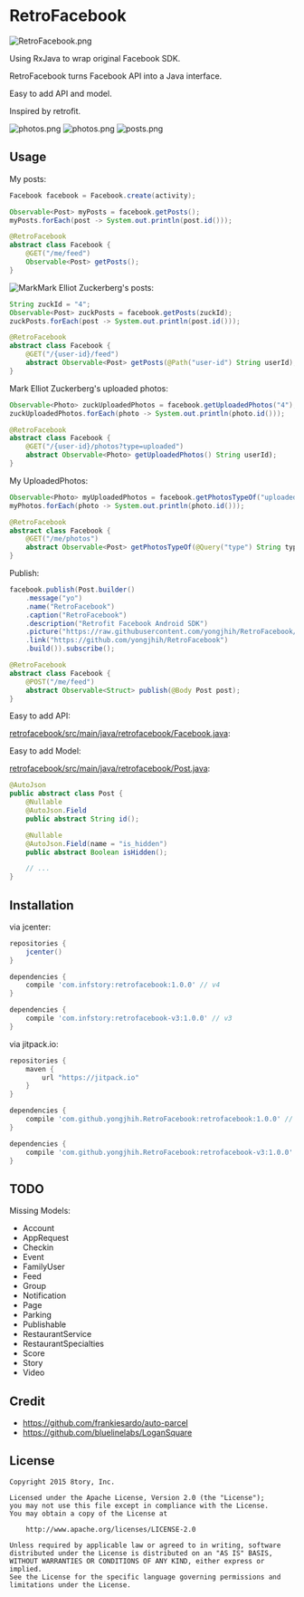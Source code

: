 # RetroFacebook

![RetroFacebook.png](art/retrofacebook.png)

Using RxJava to wrap original Facebook SDK.

RetroFacebook turns Facebook API into a Java interface.

Easy to add API and model.

Inspired by retrofit.

![photos.png](art/screenshot-photos.png)
![photos.png](art/screenshot-friends.png)
![posts.png](art/screenshot-posts.png)

## Usage

My posts:

```java
Facebook facebook = Facebook.create(activity);

Observable<Post> myPosts = facebook.getPosts();
myPosts.forEach(post -> System.out.println(post.id()));
```

```java
@RetroFacebook
abstract class Facebook {
    @GET("/me/feed")
    Observable<Post> getPosts();
}
```

![Mark](https://graph.facebook.com/4/picture?width=160&height=160)Mark Elliot Zuckerberg's posts:

```java
String zuckId = "4";
Observable<Post> zuckPosts = facebook.getPosts(zuckId);
zuckPosts.forEach(post -> System.out.println(post.id()));
```

```java
@RetroFacebook
abstract class Facebook {
    @GET("/{user-id}/feed")
    abstract Observable<Post> getPosts(@Path("user-id") String userId);
}
```

Mark Elliot Zuckerberg's uploaded photos:

```java
Observable<Photo> zuckUploadedPhotos = facebook.getUploadedPhotos("4");
zuckUploadedPhotos.forEach(photo -> System.out.println(photo.id()));
```

```java
@RetroFacebook
abstract class Facebook {
    @GET("/{user-id}/photos?type=uploaded")
    abstract Observable<Photo> getUploadedPhotos() String userId);
}
```

My UploadedPhotos:

```java
Observable<Photo> myUploadedPhotos = facebook.getPhotosTypeOf("uploaded");
myPhotos.forEach(photo -> System.out.println(photo.id()));
```

```java
@RetroFacebook
abstract class Facebook {
    @GET("/me/photos")
    abstract Observable<Post> getPhotosTypeOf(@Query("type") String type); // getPhotosTypeOf("uploaded") -> /me/photos?type=uploaded
}
```

Publish:

```java
facebook.publish(Post.builder()
    .message("yo")
    .name("RetroFacebook")
    .caption("RetroFacebook")
    .description("Retrofit Facebook Android SDK")
    .picture("https://raw.githubusercontent.com/yongjhih/RetroFacebook/master/art/retrofacebook.png")
    .link("https://github.com/yongjhih/RetroFacebook")
    .build()).subscribe();
```

```java
@RetroFacebook
abstract class Facebook {
    @POST("/me/feed")
    abstract Observable<Struct> publish(@Body Post post);
}
```

Easy to add API:

[retrofacebook/src/main/java/retrofacebook/Facebook.java](retrofacebook/src/main/java/retrofacebook/Facebook.java):

Easy to add Model:

[retrofacebook/src/main/java/retrofacebook/Post.java](retrofacebook/src/main/java/retrofacebook/Post.java):

```java
@AutoJson
public abstract class Post {
    @Nullable
    @AutoJson.Field
    public abstract String id();

    @Nullable
    @AutoJson.Field(name = "is_hidden")
    public abstract Boolean isHidden();

    // ...
}
```

## Installation

via jcenter:

```gradle
repositories {
    jcenter()
}

dependencies {
    compile 'com.infstory:retrofacebook:1.0.0' // v4
}
```

```gradle
dependencies {
    compile 'com.infstory:retrofacebook-v3:1.0.0' // v3
}
```

via jitpack.io:

```gradle
repositories {
    maven {
        url "https://jitpack.io"
    }
}

dependencies {
    compile 'com.github.yongjhih.RetroFacebook:retrofacebook:1.0.0' // v4
}
```

```gradle
dependencies {
    compile 'com.github.yongjhih.RetroFacebook:retrofacebook-v3:1.0.0' // v3
}
```

## TODO

Missing Models:

* Account
* AppRequest
* Checkin
* Event
* FamilyUser
* Feed
* Group
* Notification
* Page
* Parking
* Publishable
* RestaurantService
* RestaurantSpecialties
* Score
* Story
* Video

## Credit

* https://github.com/frankiesardo/auto-parcel
* https://github.com/bluelinelabs/LoganSquare

## License

```
Copyright 2015 8tory, Inc.

Licensed under the Apache License, Version 2.0 (the "License");
you may not use this file except in compliance with the License.
You may obtain a copy of the License at

    http://www.apache.org/licenses/LICENSE-2.0

Unless required by applicable law or agreed to in writing, software
distributed under the License is distributed on an "AS IS" BASIS,
WITHOUT WARRANTIES OR CONDITIONS OF ANY KIND, either express or implied.
See the License for the specific language governing permissions and
limitations under the License.
```
